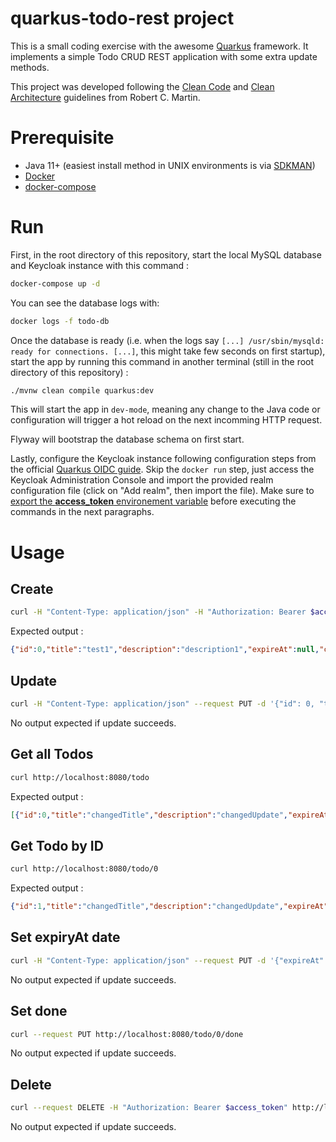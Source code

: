 # quarkus-todo-rest project

This is a small coding exercise with the awesome [Quarkus](https://quarkus.io/) framework. It implements a simple Todo
CRUD REST application with some extra update methods.  

This project was developed following the
[Clean Code](https://www.amazon.com/Clean-Code-Handbook-Software-Craftsmanship-ebook/dp/B001GSTOAM) and 
[Clean Architecture](https://www.amazon.com/Clean-Architecture-Craftsmans-Software-Structure/dp/0134494164) 
guidelines from Robert C. Martin.

# Prerequisite

- Java 11+ (easiest install method in UNIX environments is via [SDKMAN](https://sdkman.io/))
- [Docker](https://www.docker.com/)
- [docker-compose](https://docs.docker.com/compose/install/)

# Run

First, in the root directory of this repository, start the local MySQL database and Keycloak instance with this command :
```bash
docker-compose up -d
```

You can see the database logs with:
```bash
docker logs -f todo-db
```
Once the database is ready (i.e. when the logs say `[...] /usr/sbin/mysqld: ready for connections. [...]`, this might
take few seconds on first startup), start the app
by running this command in another terminal (still in the root directory of this repository) :
```bash
./mvnw clean compile quarkus:dev
```

This will start the app in `dev-mode`, meaning any change to the Java code or configuration will trigger a hot reload on
the next incomming HTTP request.

Flyway will bootstrap the database schema on first start.

Lastly, configure the Keycloak instance following configuration steps from the official 
[Quarkus OIDC guide](https://quarkus.io/guides/security-openid-connect#starting-and-configuring-the-keycloak-server).
Skip the `docker run` step, just access the Keycloak Administration Console and import the provided realm configuration file
(click on "Add realm", then import the file).
Make sure to [export the **access_token** environement variable](https://quarkus.io/guides/security-openid-connect#testing-the-application)
before executing the commands in the next paragraphs.

# Usage

## Create

```bash
curl -H "Content-Type: application/json" -H "Authorization: Bearer $access_token" --request POST -d '{"title":"test1", "description": "description1"}' http://localhost:8080/admin/todo
```
Expected output :
```json
{"id":0,"title":"test1","description":"description1","expireAt":null,"createdAt":1594075831309,"updatedAt":null,"doneAt":null,"version":null}
```

## Update

```bash
curl -H "Content-Type: application/json" --request PUT -d '{"id": 0, "title":"changedTitle", "description": "changedUpdate"}' http://localhost:8080/todo
```
No output expected if update succeeds.

## Get all Todos

```bash
curl http://localhost:8080/todo
```
Expected output :
```json
[{"id":0,"title":"changedTitle","description":"changedUpdate","expireAt":null,"createdAt":1594076056491,"updatedAt":null,"doneAt":null,"version":null}]
```

## Get Todo by ID

```bash
curl http://localhost:8080/todo/0
```
Expected output :
```json
{"id":1,"title":"changedTitle","description":"changedUpdate","expireAt":null,"createdAt":1594076056491,"updatedAt":null,"doneAt":null,"version":null}
```

## Set expiryAt date

```bash
curl -H "Content-Type: application/json" --request PUT -d '{"expireAt": 159407605491}' http://localhost:8080/todo/0/expire
```
No output expected if update succeeds.

## Set done

```bash
curl --request PUT http://localhost:8080/todo/0/done 
```
No output expected if update succeeds.

## Delete

```bash
curl --request DELETE -H "Authorization: Bearer $access_token" http://localhost:8080/admin/todo/0 
```
No output expected if update succeeds.

